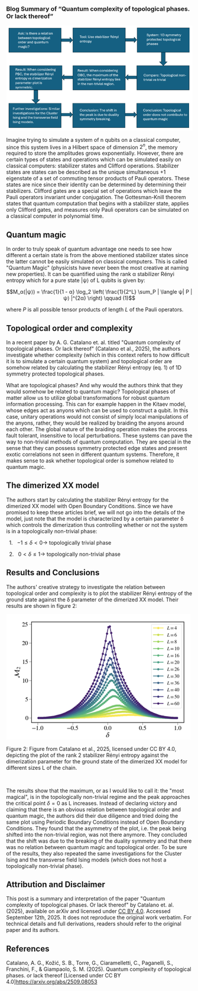 ### Blog Summary of “Quantum complexity of topological phases. Or lack thereof”

<a href="img/Article9-scheme.png" target="_blank">
  <img class="centered-image" src="data/img/Article9-scheme.png" alt="Summary Scheme">
</a>

Imagine trying to simulate a system of n qubits on a classical computer, since this system lives in a Hilbert space of dimension $2^n$, the memory required to store the amplitudes grows exponentially. However, there are certain types of states and operations which can be simulated easily on classical computers: stabilizer states and Clifford operations. Stabilizer states are states can be described as the unique simultaneous +1 eigenstate of a set of commuting tensor products of Pauli operators. These states are nice since their identity can be determined by determining their stabilizers. Clifford gates are a special set of operations which leave the Pauli operators invariant under conjugation. The Gottesman-Knill theorem states that quantum computation that begins with a stabilizer state, applies only Clifford gates, and measures only Pauli operators can be simulated on a classical computer in polynomial time.

## Quantum magic

In order to truly speak of quantum advantage one needs to see how different a certain state is from the above mentioned stabilizer states since the latter cannot be easily simulated on classical computers. This is called "Quantum Magic" (physicists have never been the most creative at naming new properties). It can be quantified using the rank α stabilizer Rényi entropy which for a pure state |ψ⟩ of L qubits is given by:

$$M_α(|ψ⟩) = \frac{1}{1 - α} \log_2 \left( \frac{1}{2^L} \sum_P | \langle ψ| P |ψ⟩ |^{2α} \right) \qquad (1)$$

where $P$ is all possible tensor products of length $L$ of the Pauli operators.

## Topological order and complexity

In a recent paper by A. G. Catalano et. al. titled "Quantum complexity of topological phases. Or lack thereof" (Catalano et al., 2025), the authors investigate whether complexity (which in this context refers to how difficult it is to simulate a certain quantum system) and topological order are somehow related by calculating the stabilizer Rényi entropy (eq. 1) of 1D symmetry protected topological phases.

What are topological phases? And why would the authors think that they would somehow be related to quantum magic? Topological phases of matter allow us to utilize global transformations for robust quantum information processing. This can for example happen in the Kitaev model, whose edges act as anyons which can be used to construct a qubit. In this case, unitary operations would not consist of simply local manipulations of the anyons, rather, they would be realized by braiding the anyons around each other. The global nature of the braiding operation makes the process fault tolerant, insensitive to local perturbations. These systems can pave the way to non-trivial methods of quantum computation. They are special in the sense that they can possess symmetry protected edge states and present exotic correlations not seen in different quantum systems. Therefore, it makes sense to ask whether topological order is somehow related to quantum magic.

## The dimerized XX model

The authors start by calculating the stabilizer Rényi entropy for the dimerized XX model with Open Boundary Conditions. Since we have promised to keep these articles brief, we will not go into the details of the model, just note that the model is characterized by a certain parameter δ which controls the dimerization thus controlling whether or not the system is in a topologically non-trivial phase:

&nbsp; 1. &nbsp;  $−1 ≤ δ < 0 →$ topologically trivial phase

&nbsp; 2. &nbsp;   $0 < δ ≤ 1 →$ topologically non-trivial phase

## Results and Conclusions

The authors' creative strategy to investigate the relation between topological order and complexity is to plot the stabilizer Rényi entropy of the ground state against the δ parameter of the dimerized XX model. Their results are shown in figure 2:


<a href="img/Article9-plot.png" target="_blank">
  <img class="centered-image" src="data/img/Article9-plot.png" alt="PLot Figure">
</a>

Figure 2: Figure from Catalano et al., 2025, licensed under CC BY 4.0, depicting the plot of the rank 2 stabilizer Rényi entropy against the dimerization parameter for the ground state of the dimerized XX model for different sizes L of the chain.

<br>

The results show that the maximum, or as I would like to call it: the "most magical", is in the topologically non-trivial regime and the peak approaches the critical point $δ = 0$ as L increases. Instead of declaring victory and claiming that there is an obvious relation between topological order and quantum magic, the authors did their due diligence and tried doing the same plot using Periodic Boundary Conditions instead of Open Boundary Conditions. They found that the asymmetry of the plot, i.e. the peak being shifted into the non-trivial region, was not there anymore. They concluded that the shift was due to the breaking of the duality symmetry and that there was no relation between quantum magic and topological order. To be sure of the results, they also repeated the same investigations for the Cluster Ising and the transverse field Ising models (which does not host a topologically non-trivial phase).

## Attribution and Disclaimer

This post is a summary and interpretation of the paper "Quantum complexity of topological phases. Or lack thereof" by Catalano et. al. (2025), available on arXiv and licensed under [CC BY 4.0](https://creativecommons.org/licenses/by/4.0/). Accessed September 12th, 2025. It does not reproduce the original work verbatim. For technical details and full derivations, readers should refer to the original paper and its authors.

## References

Catalano, A. G., Kožić, S. B., Torre, G., Ciaramelletti, C., Paganelli, S., Franchini, F., & Giampaolo, S. M. (2025). Quantum complexity of topological phases. or lack thereof [Licensed under CC BY 4.0]https://arxiv.org/abs/2509.08053